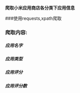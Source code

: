 **爬取小米应用商店各分类下应用信息**

###使用requests,xpath爬取

### 爬取内容:
##### 应用名字
##### 应用类型
##### 应用评分
##### 应用评分数
